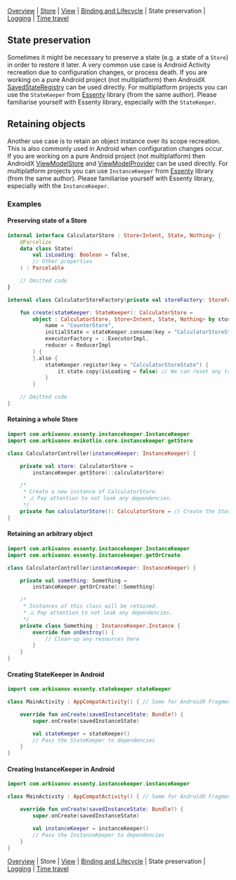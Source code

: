 [Overview](index.md) | [Store](store.md) | [View](view.md) | [Binding and Lifecycle](binding_and_lifecycle.md) | State preservation | [Logging](logging.md) | [Time travel](time_travel.md)

## State preservation

Sometimes it might be necessary to preserve a state (e.g. a state of a `Store`) in order to restore it later. A very common use case is Android Activity recreation due to configuration changes, or process death. If you are working on a pure Android project (not multiplatform) then AndroidX [SavedStateRegistry](https://developer.android.com/reference/androidx/savedstate/SavedStateRegistry) can be used directly. For multiplatform projects you can use the `StateKeeper` from [Essenty](https://github.com/arkivanov/Essenty) library (from the same author). Please familiarise yourself with Essenty library, especially with the `StateKeeper`.

## Retaining objects

Another use case is to retain an object instance over its scope recreation. This is also commonly used in Android when configuration changes occur. If you are working on a pure Android project (not multiplatform) then AndroidX [ViewModelStore](https://developer.android.com/reference/androidx/lifecycle/ViewModelStore) and [ViewModelProvider](https://developer.android.com/reference/androidx/lifecycle/ViewModelProvider) can be used directly. For multiplatform projects you can use `InstanceKeeper` from [Essenty](https://github.com/arkivanov/Essenty) library (from the same author). Please familiarise yourself with Essenty library, especially with the `InstanceKeeper`.

### Examples

#### Preserving state of a Store

```kotlin
internal interface CalculatorStore : Store<Intent, State, Nothing> {
    @Parcelize
    data class State(
        val isLoading: Boolean = false,
        // Other properties
    ) : Parcelable

    // Omitted code
}

internal class CalculatorStoreFactory(private val storeFactory: StoreFactory) {

    fun create(stateKeeper: StateKeeper): CalculatorStore =
        object : CalculatorStore, Store<Intent, State, Nothing> by storeFactory.create(
            name = "CounterStore",
            initialState = stateKeeper.consume(key = "CalculatorStoreState") ?: State(),
            executorFactory = ::ExecutorImpl,
            reducer = ReducerImpl
        ) {
        }.also {
            stateKeeper.register(key = "CalculatorStoreState") {
                it.state.copy(isLoading = false) // We can reset any transient state here
            }
        }

    // Omitted code
}
```

#### Retaining a whole Store

```kotlin
import com.arkivanov.essenty.instancekeeper.InstanceKeeper
import com.arkivanov.mvikotlin.core.instancekeeper.getStore

class CalculatorController(instanceKeeper: InstanceKeeper) {

    private val store: CalculatorStore =
        instanceKeeper.getStore(::calculatorStore)

    /*
     * Create a new instance of CalculatorStore.
     * ⚠️ Pay attention to not leak any dependencies.
     */
    private fun calculatorStore(): CalculatorStore = // Create the Store
}
```

#### Retaining an arbitrary object

```kotlin
import com.arkivanov.essenty.instancekeeper.InstanceKeeper
import com.arkivanov.essenty.instancekeeper.getOrCreate

class CalculatorController(instanceKeeper: InstanceKeeper) {

    private val something: Something =
        instanceKeeper.getOrCreate(::Something)

    /*
     * Instances of this class will be retained.
     * ⚠️ Pay attention to not leak any dependencies.
     */
    private class Something : InstanceKeeper.Instance {
        override fun onDestroy() {
            // Clean-up any resources here
        }
    }
}
```

#### Creating StateKeeper in Android

```kotlin
import com.arkivanov.essenty.statekeeper.stateKeeper

class MainActivity : AppCompatActivity() { // Same for AndroidX Fragment

    override fun onCreate(savedInstanceState: Bundle?) {
        super.onCreate(savedInstanceState)

        val stateKeeper = stateKeeper()
        // Pass the StateKeeper to dependencies
    }
}
```

#### Creating InstanceKeeper in Android
```kotlin
import com.arkivanov.essenty.instancekeeper.instanceKeeper

class MainActivity : AppCompatActivity() { // Same for AndroidX Fragment

    override fun onCreate(savedInstanceState: Bundle?) {
        super.onCreate(savedInstanceState)

        val instanceKeeper = instanceKeeper()
        // Pass the InstanceKeeper to dependencies
    }
}
```

[Overview](index.md) | Store | [View](view.md) | [Binding and Lifecycle](binding_and_lifecycle.md) | State preservation | [Logging](logging.md) | [Time travel](time_travel.md)
